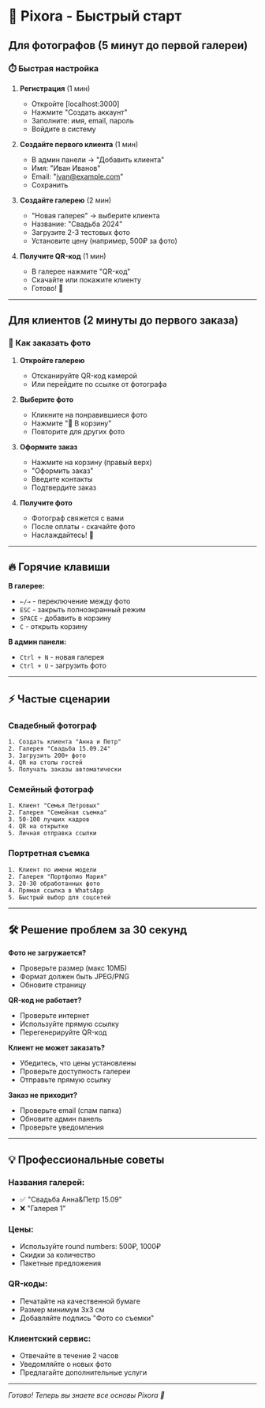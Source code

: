 # 🚀 Pixora - Быстрый старт

## Для фотографов (5 минут до первой галереи)

### ⏱️ Быстрая настройка

1. **Регистрация** (1 мин)
   - Откройте [localhost:3000]
   - Нажмите "Создать аккаунт" 
   - Заполните: имя, email, пароль
   - Войдите в систему

2. **Создайте первого клиента** (1 мин)
   - В админ панели → "Добавить клиента"
   - Имя: "Иван Иванов"
   - Email: "ivan@example.com"
   - Сохранить

3. **Создайте галерею** (2 мин)
   - "Новая галерея" → выберите клиента
   - Название: "Свадьба 2024"
   - Загрузите 2-3 тестовых фото
   - Установите цену (например, 500₽ за фото)

4. **Получите QR-код** (1 мин)
   - В галерее нажмите "QR-код"
   - Скачайте или покажите клиенту
   - Готово! 🎉

---

## Для клиентов (2 минуты до первого заказа)

### 📱 Как заказать фото

1. **Откройте галерею**
   - Отсканируйте QR-код камерой
   - Или перейдите по ссылке от фотографа

2. **Выберите фото**
   - Кликните на понравившиеся фото
   - Нажмите "🛒 В корзину"
   - Повторите для других фото

3. **Оформите заказ**
   - Нажмите на корзину (правый верх)
   - "Оформить заказ"
   - Введите контакты
   - Подтвердите заказ

4. **Получите фото**
   - Фотограф свяжется с вами
   - После оплаты - скачайте фото
   - Наслаждайтесь! 📸

---

## 🔥 Горячие клавиши

**В галерее:**
- `←/→` - переключение между фото
- `ESC` - закрыть полноэкранный режим  
- `SPACE` - добавить в корзину
- `C` - открыть корзину

**В админ панели:**
- `Ctrl + N` - новая галерея
- `Ctrl + U` - загрузить фото

---

## ⚡ Частые сценарии

### Свадебный фотограф
```
1. Создать клиента "Анна и Петр"
2. Галерея "Свадьба 15.09.24"  
3. Загрузить 200+ фото
4. QR на столы гостей
5. Получать заказы автоматически
```

### Семейный фотограф  
```
1. Клиент "Семья Петровых"
2. Галерея "Семейная съемка"
3. 50-100 лучших кадров
4. QR на открытке
5. Личная отправка ссылки
```

### Портретная съемка
```
1. Клиент по имени модели
2. Галерея "Портфолио Мария"
3. 20-30 обработанных фото
4. Прямая ссылка в WhatsApp
5. Быстрый выбор для соцсетей
```

---

## 🛠️ Решение проблем за 30 секунд

**Фото не загружается?**
- Проверьте размер (макс 10МБ)
- Формат должен быть JPEG/PNG
- Обновите страницу

**QR-код не работает?**
- Проверьте интернет
- Используйте прямую ссылку  
- Перегенерируйте QR-код

**Клиент не может заказать?**
- Убедитесь, что цены установлены
- Проверьте доступность галереи
- Отправьте прямую ссылку

**Заказ не приходит?**
- Проверьте email (спам папка)
- Обновите админ панель
- Проверьте уведомления

---

## 💡 Профессиональные советы

### Названия галерей:
- ✅ "Свадьба Анна&Петр 15.09"  
- ❌ "Галерея 1"

### Цены:
- Используйте round numbers: 500₽, 1000₽
- Скидки за количество
- Пакетные предложения

### QR-коды:
- Печатайте на качественной бумаге
- Размер минимум 3x3 см
- Добавляйте подпись "Фото со съемки"

### Клиентский сервис:
- Отвечайте в течение 2 часов
- Уведомляйте о новых фото
- Предлагайте дополнительные услуги

---

*Готово! Теперь вы знаете все основы Pixora 🎯*